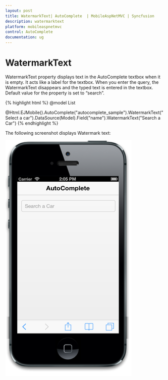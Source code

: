 ```yaml
---
layout: post
title: WatermarkText| AutoComplete  | MobileAspNetMVC | Syncfusion
description: watermarktext
platform: mobileaspnetmvc
control: AutoComplete 
documentation: ug
---
```


# WatermarkText

WatermarkText property displays text in the AutoComplete textbox when it is empty. It acts like a label for the textbox. When you enter the query, the WatermarkText disappears and the typed text is entered in the textbox. Default value for the property is set to “search”.


{% highlight html %}
@model List<Cars>

@Html.EJMobile().AutoComplete("autocomplete_sample").WatermarkText("Select a car").DataSource(Model).Field("name").WatermarkText("Search a Car")
{% endhighlight %}



The following screenshot displays Watermark text:

![](WatermarkText_images/WatermarkText_img1.png)



